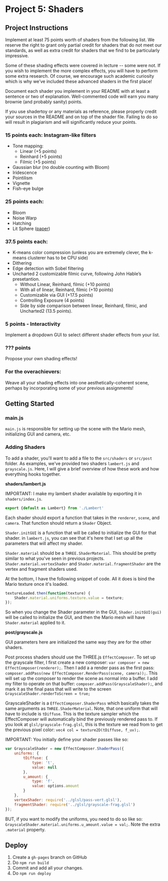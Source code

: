 
# Project 5: Shaders

## Project Instructions

Implement at least 75 points worth of shaders from the following list. We reserve the right to grant only partial credit for shaders that do not meet our standards, as well as extra credit for shaders that we find to be particularly impressive.

Some of these shading effects were covered in lecture -- some were not. If you wish to implement the more complex effects, you will have to perform some extra research. Of course, we encourage such academic curiosity which is why we’ve included these advanced shaders in the first place!

Document each shader you implement in your README with at least a sentence or two of explanation. Well-commented code will earn you many brownie (and probably sanity) points.

If you use shadertoy or any materials as reference, please properly credit your sources in the README and on top of the shader file. Failing to do so will result in plagiarism and will significantly reduce your points.

### 15 points each: Instagram-like filters

- Tone mapping:
    - Linear (+5 points)
    - Reinhard (+5 points)
    - Filmic (+5 points)
- Gaussian blur (no double counting with Bloom)
- Iridescence
- Pointilism
- Vignette
- Fish-eye bulge

### 25 points each: 
- Bloom
- Noise Warp
- Hatching
- Lit Sphere ([paper](http://www.ppsloan.org/publications/LitSphere.pdf))

### 37.5 points each:
- K-means color compression (unless you are extremely clever, the k-means clusterer has to be CPU side)
- Dithering
- Edge detection with Sobel filtering
- Uncharted 2 customizable filmic curve, following John Hable’s presetantion. 
    - Without Linear, Reinhard, filmic (+10 points)
    - With all of linear, Reinhard, filmic (+10 points)
    - Customizable via GUI (+17.5 points)
    - Controlling Exposure (4 points)
    - Side by side comparison between linear, Reinhard, filmic, and Uncharted2 (13.5 points). 

### 5 points - Interactivity
Implement a dropdown GUI to select different shader effects from your list.

### ??? points
Propose your own shading effects!

### For the overachievers:
Weave all your shading effects into one aesthetically-coherent scene, perhaps by incorporating some of your previous assignments!


## Getting Started

### main.js

`main.js` is responsible for setting up the scene with the Mario mesh, initializing GUI and camera, etc.

### Adding Shaders

To add a shader, you'll want to add a file to the `src/shaders` or `src/post` folder. As examples, we've provided two shaders `lambert.js` and `grayscale.js`. Here, I will give a brief overview of how these work and how everything hooks together.

**shaders/lambert.js**

IMPORTANT: I make my lambert shader available by exporting it in `shaders/index.js`. 

```javascript
export {default as Lambert} from './Lambert'
```

Each shader should export a function that takes in the `renderer`, `scene`, and `camera`. That function should return a `Shader` Object.

`Shader.initGUI` is a function that will be called to initialize the GUI for that shader. in `lambert.js`, you can see that it's here that I set up all the parameters that will affect my shader.

`Shader.material` should be a `THREE.ShaderMaterial`. This should be pretty similar to what you've seen in previous projects. `Shader.material.vertexShader` and `Shader.material.fragmentShader` are the vertex and fragment shaders used.

At the bottom, I have the following snippet of code. All it does is bind the Mario texture once it's loaded.

```javascript
textureLoaded.then(function(texture) {
    Shader.material.uniforms.texture.value = texture;
});
```

So when you change the Shader parameter in the GUI, `Shader.initGUI(gui)` will be called to initialize the GUI, and then the Mario mesh will have `Shader.material` applied to it.

**post/grayscale.js**

GUI parameters here are initialized the same way they are for the other shaders.

Post process shaders should use the THREE.js `EffectComposer`. To set up the grayscale filter, I first create a new composer: `var composer = new EffectComposer(renderer);`. Then I add a a render pass as the first pass: `composer.addPass(new EffectComposer.RenderPass(scene, camera));`. This will set up the composer to render the scene as normal into a buffer. I add my filter to operate on that buffer: `composer.addPass(GrayscaleShader);`, and mark it as the final pass that will write to the screen `GrayscaleShader.renderToScreen = true;`

GrayscaleShader is a `EffectComposer.ShaderPass` which basically takes the same arguments as `THREE.ShaderMaterial`. Note, that one uniform that will have to include is `tDiffuse`. This is the texture sampler which the EffectComposer will automatically bind the previously rendered pass to. If you look at `glsl/grayscale-frag.glsl`, this is the texture we read from to get the previous pixel color: `vec4 col = texture2D(tDiffuse, f_uv);`.

IMPORTANT: You initially define your shader passes like so:

```javascript
var GrayscaleShader = new EffectComposer.ShaderPass({
    uniforms: {
        tDiffuse: {
            type: 't',
            value: null
        },
        u_amount: {
            type: 'f',
            value: options.amount
        }
    },
    vertexShader: require('../glsl/pass-vert.glsl'),
    fragmentShader: require('../glsl/grayscale-frag.glsl')
});
```

BUT, if you want to modify the uniforms, you need to do so like so: `GrayscaleShader.material.uniforms.u_amount.value = val;`. Note the extra `.material` property.

## Deploy

1. Create a `gh-pages` branch on GitHub
2. Do `npm run build`
3. Commit and add all your changes.
4. Do `npm run deploy`